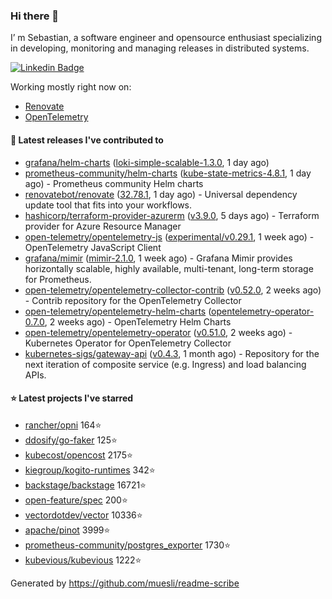 ### Hi there 👋

I’ m Sebastian, a software engineer and opensource enthusiast specializing in developing, monitoring and managing releases in distributed systems.

[![Linkedin Badge](https://img.shields.io/badge/-LinkedIn-blue?style=flat&logo=Linkedin&logoColor=white&link=https://www.linkedin.com/in/sebastian-poxhofer/)](https://www.linkedin.com/in/sebastian-poxhofer/)

Working mostly right now on:
- [Renovate](https://github.com/renovatebot/renovate)
- [OpenTelemetry](https://github.com/open-telemetry)



#### 🚀 Latest releases I've contributed to

- [grafana/helm-charts](https://github.com/grafana/helm-charts) ([loki-simple-scalable-1.3.0](https://github.com/grafana/helm-charts/releases/tag/loki-simple-scalable-1.3.0), 1 day ago)
- [prometheus-community/helm-charts](https://github.com/prometheus-community/helm-charts) ([kube-state-metrics-4.8.1](https://github.com/prometheus-community/helm-charts/releases/tag/kube-state-metrics-4.8.1), 1 day ago) - Prometheus community Helm charts
- [renovatebot/renovate](https://github.com/renovatebot/renovate) ([32.78.1](https://github.com/renovatebot/renovate/releases/tag/32.78.1), 1 day ago) - Universal dependency update tool that fits into your workflows.
- [hashicorp/terraform-provider-azurerm](https://github.com/hashicorp/terraform-provider-azurerm) ([v3.9.0](https://github.com/hashicorp/terraform-provider-azurerm/releases/tag/v3.9.0), 5 days ago) - Terraform provider for Azure Resource Manager
- [open-telemetry/opentelemetry-js](https://github.com/open-telemetry/opentelemetry-js) ([experimental/v0.29.1](https://github.com/open-telemetry/opentelemetry-js/releases/tag/experimental%2Fv0.29.1), 1 week ago) - OpenTelemetry JavaScript Client
- [grafana/mimir](https://github.com/grafana/mimir) ([mimir-2.1.0](https://github.com/grafana/mimir/releases/tag/mimir-2.1.0), 1 week ago) - Grafana Mimir provides horizontally scalable, highly available, multi-tenant, long-term storage for Prometheus.
- [open-telemetry/opentelemetry-collector-contrib](https://github.com/open-telemetry/opentelemetry-collector-contrib) ([v0.52.0](https://github.com/open-telemetry/opentelemetry-collector-contrib/releases/tag/v0.52.0), 2 weeks ago) - Contrib repository for the OpenTelemetry Collector
- [open-telemetry/opentelemetry-helm-charts](https://github.com/open-telemetry/opentelemetry-helm-charts) ([opentelemetry-operator-0.7.0](https://github.com/open-telemetry/opentelemetry-helm-charts/releases/tag/opentelemetry-operator-0.7.0), 2 weeks ago) - OpenTelemetry Helm Charts
- [open-telemetry/opentelemetry-operator](https://github.com/open-telemetry/opentelemetry-operator) ([v0.51.0](https://github.com/open-telemetry/opentelemetry-operator/releases/tag/v0.51.0), 2 weeks ago) - Kubernetes Operator for OpenTelemetry Collector
- [kubernetes-sigs/gateway-api](https://github.com/kubernetes-sigs/gateway-api) ([v0.4.3](https://github.com/kubernetes-sigs/gateway-api/releases/tag/v0.4.3), 1 month ago) - Repository for the next iteration of composite service (e.g. Ingress) and load balancing APIs.

#### ⭐ Latest projects I've starred

- [rancher/opni](https://github.com/rancher/opni) 164⭐
- [ddosify/go-faker](https://github.com/ddosify/go-faker) 125⭐
- [kubecost/opencost](https://github.com/kubecost/opencost) 2175⭐
- [kiegroup/kogito-runtimes](https://github.com/kiegroup/kogito-runtimes) 342⭐
- [backstage/backstage](https://github.com/backstage/backstage) 16721⭐
- [open-feature/spec](https://github.com/open-feature/spec) 200⭐
- [vectordotdev/vector](https://github.com/vectordotdev/vector) 10336⭐
- [apache/pinot](https://github.com/apache/pinot) 3999⭐
- [prometheus-community/postgres_exporter](https://github.com/prometheus-community/postgres_exporter) 1730⭐
- [kubevious/kubevious](https://github.com/kubevious/kubevious) 1222⭐



Generated by https://github.com/muesli/readme-scribe

